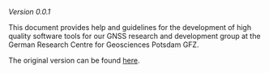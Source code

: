 *Version 0.0.1*

This document provides help and guidelines for the development of high quality
software tools for our GNSS research and development group at the German Research Centre for Geosciences
Potsdam GFZ.

The original version can be found [here][recommended-practices].

[recommended-practices]: https://git.gfz-potsdam.de/rse/recommended-practices/-/blob/master/rse-best-practices-gfz.pdf
